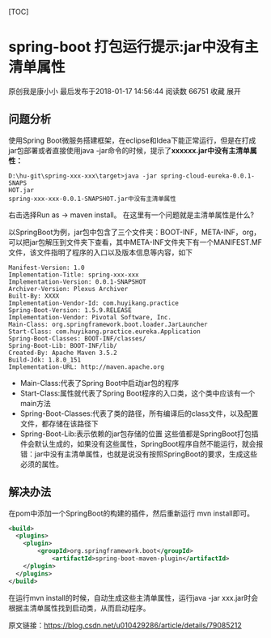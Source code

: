 [TOC]



# spring-boot 打包运行提示:jar中没有主清单属性

原创我是康小小 最后发布于2018-01-17 14:56:44 阅读数 66751  收藏
展开

## 问题分析

使用Spring Boot微服务搭建框架，在eclipse和Idea下能正常运行，但是在打成jar包部署或者直接使用java -jar命令的时候，提示了**xxxxxx.jar中没有主清单属性：**

```
D:\hu-git\spring-xxx-xxx\target>java -jar spring-cloud-eureka-0.0.1-SNAPS
HOT.jar
spring-xxx-xxx-0.0.1-SNAPSHOT.jar中没有主清单属性
```

右击选择Run as -> maven install。
在这里有一个问题就是主清单属性是什么?

以SpringBoot为例，jar包中包含了三个文件夹：BOOT-INF，META-INF，org，可以把jar包解压到文件夹下查看，其中META-INF文件夹下有一个MANIFEST.MF文件，该文件指明了程序的入口以及版本信息等内容，如下

```
Manifest-Version: 1.0
Implementation-Title: spring-xxx-xxx
Implementation-Version: 0.0.1-SNAPSHOT
Archiver-Version: Plexus Archiver
Built-By: XXXX
Implementation-Vendor-Id: com.huyikang.practice
Spring-Boot-Version: 1.5.9.RELEASE
Implementation-Vendor: Pivotal Software, Inc.
Main-Class: org.springframework.boot.loader.JarLauncher
Start-Class: com.huyikang.practice.eureka.Application
Spring-Boot-Classes: BOOT-INF/classes/
Spring-Boot-Lib: BOOT-INF/lib/
Created-By: Apache Maven 3.5.2
Build-Jdk: 1.8.0_151
Implementation-URL: http://maven.apache.org
```

- Main-Class:代表了Spring Boot中启动jar包的程序
- Start-Class:属性就代表了Spring Boot程序的入口类，这个类中应该有一个main方法
- Spring-Boot-Classes:代表了类的路径，所有编译后的class文件，以及配置文件，都存储在该路径下
- Spring-Boot-Lib:表示依赖的jar包存储的位置
  这些值都是SpringBoot打包插件会默认生成的，如果没有这些属性，SpringBoot程序自然不能运行，就会报错：jar中没有主清单属性，也就是说没有按照SpringBoot的要求，生成这些必须的属性。

## 解决办法

在pom中添加一个SpringBoot的构建的插件，然后重新运行 mvn install即可。

```xml
<build>
  <plugins>
  	<plugin>
  		<groupId>org.springframework.boot</groupId>
 			<artifactId>spring-boot-maven-plugin</artifactId>
  	</plugin>
  </plugins>
</build>
```

在运行mvn install的时候，自动生成这些主清单属性，运行java -jar xxx.jar时会根据主清单属性找到启动类，从而启动程序。

 



原文链接：https://blog.csdn.net/u010429286/article/details/79085212
